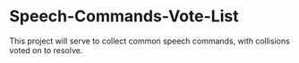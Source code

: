 # Speech-Commands-Vote-List

This project will serve to collect common speech commands, with collisions voted on to resolve.
